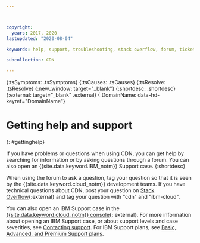 ```yaml
---



copyright:
  years: 2017, 2020
lastupdated: "2020-08-04"

keywords: help, support, troubleshooting, stack overflow, forum, ticket, case, questions

subcollection: CDN

---
```


{:tsSymptoms: .tsSymptoms}
{:tsCauses: .tsCauses}
{:tsResolve: .tsResolve}
{:new_window: target="_blank"}
{:shortdesc: .shortdesc}
{:external: target="_blank" .external}
{:DomainName: data-hd-keyref="DomainName"}


# Getting help and support
{: #gettinghelp}

If you have problems or questions when using CDN, you can get help by searching for information or by asking questions through a forum. You can also open an {{site.data.keyword.IBM_notm}} Support case.
{:shortdesc}

When using the forum to ask a question, tag your question so that it is seen by the {{site.data.keyword.cloud_notm}} development teams. If you have technical questions about CDN, post your question on [Stack Overflow](https://stackoverflow.com/search?q=cdn+ibm-cloud){:external} and tag your question with "cdn" and "ibm-cloud".

You can also open an IBM Support case in the [{{site.data.keyword.cloud_notm}} console](https://cloud.ibm.com/unifiedsupport/cases/add){: external}. For more information about opening an IBM Support case, or about support levels and case severities, see [Contacting support](/docs/get-support?topic=get-support-getting-customer-support). For IBM Support plans, see [Basic, Advanced, and Premium Support plans](/docs/get-support?topic=get-support-support-plans#support-plans).
